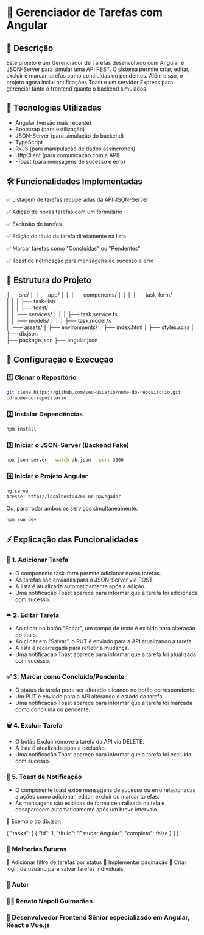 # 📌 Gerenciador de Tarefas com Angular

## 📖 Descrição

Este projeto é um Gerenciador de Tarefas desenvolvido com Angular e JSON-Server para simular uma API REST. O sistema permite criar, editar, excluir e marcar tarefas como concluídas ou pendentes. Além disso, o projeto agora inclui notificações Toast e um servidor Express para gerenciar tanto o frontend quanto o backend simulados.

## 🚀 Tecnologias Utilizadas

- Angular (versão mais recente)
- Bootstrap (para estilização)
- JSON-Server (para simulação do backend)
- TypeScript
- RxJS (para manipulação de dados assíncronos)
- HttpClient (para comunicação com a API)
- -Toast (para mensagens de sucesso e erro)

## 🛠 Funcionalidades Implementadas

✅ Listagem de tarefas recuperadas da API JSON-Server

✅ Adição de novas tarefas com um formulário

✅ Exclusão de tarefas

✅ Edição do título da tarefa diretamente na lista

✅ Marcar tarefas como "Concluídas" ou "Pendentes"

✅ Toast de notificação para mensagens de sucesso e erro

## 📂 Estrutura do Projeto

├── src/
│   ├── app/
│   │   ├── components/
│   │   │   ├── task-form/            
│   │   │   ├── task-list/            
│   │   │   ├── toast/                
│   │   ├── services/
│   │   │   ├── task.service.ts       
│   │   ├── models/
│   │   │   ├── task.model.ts        
│   ├── assets/
│   ├── environments/
│   ├── index.html
│   ├── styles.scss
│   ├── db.json                       
├── package.json
├── angular.json

## 🔧 Configuração e Execução

### 1️⃣ Clonar o Repositório
```bash
git clone https://github.com/seu-usuario/nome-do-repositorio.git
cd nome-do-repositorio
```
### 2️⃣ Instalar Dependências
```bash
npm install
```
### 3️⃣ Iniciar o JSON-Server (Backend Fake)
```bash
npx json-server --watch db.json --port 3000
```
### 4️⃣ Iniciar o Projeto Angular
```bash
ng serve
Acesse: http://localhost:4200 no navegador.
```
Ou, para rodar ambos os serviços simultaneamente:
```bash
npm run dev
```
## ⚡ Explicação das Funcionalidades

### 📌 1. Adicionar Tarefa

- O componente task-form permite adicionar novas tarefas.
- As tarefas são enviadas para o JSON-Server via POST.
- A lista é atualizada automaticamente após a adição.
- Uma notificação Toast aparece para informar que a tarefa foi adicionada com sucesso.

### ✏ 2. Editar Tarefa

- Ao clicar no botão "Editar", um campo de texto é exibido para alteração do título.
- Ao clicar em "Salvar", o PUT é enviado para a API atualizando a tarefa.
- A lista é recarregada para refletir a mudança.
- Uma notificação Toast aparece para informar que a tarefa foi atualizada com sucesso.

### ✅ 3. Marcar como Concluído/Pendente

- O status da tarefa pode ser alterado clicando no botão correspondente.
- Um PUT é enviado para a API alterando o estado da tarefa.
- Uma notificação Toast aparece para informar que a tarefa foi marcada como concluída ou pendente.

### 🗑 4. Excluir Tarefa

- O botão Excluir remove a tarefa da API via DELETE.
- A lista é atualizada após a exclusão.
- Uma notificação Toast aparece para informar que a tarefa foi excluída com sucesso.

### 💬 5. Toast de Notificação
- O componente toast exibe mensagens de sucesso ou erro relacionadas a ações como adicionar, editar, excluir ou marcar tarefas.
- As mensagens são exibidas de forma centralizada na tela e desaparecem automaticamente após um breve intervalo.

📌 Exemplo do db.json

{
  "tasks": [
    { "id": 1, "titulo": "Estudar Angular", "completo": false }
  ]
}

### 📜 Melhorias Futuras

🔹 Adicionar filtro de tarefas por status
🔹 Implementar paginação
🔹 Criar login de usuário para salvar tarefas individuais

### 📌 Autor

### 👨‍💻 Renato Napoli Guimarães

### 📌 Desenvolvedor Frontend Sênior especializado em Angular, React e Vue.js
